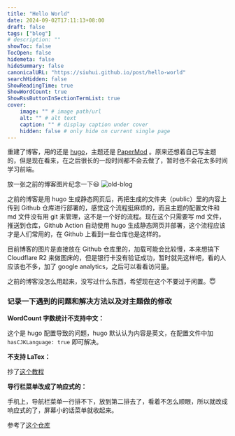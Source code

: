 ```yaml
---
title: "Hello World"
date: 2024-09-02T17:11:13+08:00
draft: false
tags: ["blog"]
# description: ""
showToc: false
TocOpen: false
hidemeta: false
hideSummary: false
canonicalURL: "https://siuhui.github.io/post/hello-world"
searchHidden: false
ShowReadingTime: true
ShowWordCount: true
ShowRssButtonInSectionTermList: true
cover:
    image: "" # image path/url
    alt: "" # alt text
    caption: "" # display caption under cover
    hidden: false # only hide on current single page
---
```


重建了博客，用的还是 [hugo](https://gohugo.io/)，主题还是 [PaperMod](https://github.com/adityatelange/hugo-PaperMod) 。原来还想着自己写主题的，但是现在看来，在之后很长的一段时间都不会去做了，暂时也不会花太多时间学习前端。

<!--more-->

放一张之前的博客图片纪念一下😃
![old-blog](/images/old-blog.png)

之前的博客是用 hugo 生成静态网页后，再把生成的文件夹（public）里的内容上传到 Github 仓库进行部署的，感觉这个流程挺麻烦的，而且主题的配置文件和 md 文件没有用 git 来管理，这不是一个好的流程。现在这个只需要写 md 文件，推送到仓库，Github Action 自动使用 hugo 生成静态网页并部署，这个流程应该才是人们常用的，在 Github 上看到一些仓库也是这样的。

目前博客的图片是直接放在 Github 仓库里的，加载可能会比较慢，本来想搞下 Cloudflare R2 来做图床的，但是银行卡没有验证成功，暂时就先这样吧，看的人应该也不多，加了 google analytics，之后可以看看访问量。

之前的博客没怎么用起来，没写过什么东西，希望现在这个不要过于闲置。😇

### 记录一下遇到的问题和解决方法以及对主题做的修改

**WordCount 字数统计不支持中文：**

这个是 hugo 配置导致的问题，hugo 默认认为内容是英文，在配置文件中加 `hasCJKLanguage: true` 即可解决。

**不支持 LaTex：**

抄了[这个教程](https://kiwamizamurai.github.io/posts/2022-03-06/)

**导行栏菜单改成了响应式的：**

手机上，导航栏菜单一行排不下，放到第二排去了，看着不怎么顺眼，所以就改成响应式的了，屏幕小的话菜单就收起来。

参考了[这个仓库](https://github.com/solamarpreet/PaperMod-Responsive)
